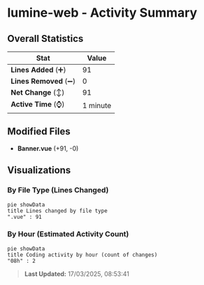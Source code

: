 # lumine-web - Activity Summary 

## Overall Statistics

| Stat                   | Value                                                             |
| ---------------------- | ----------------------------------------------------------------- |
| **Lines Added** (➕)   | 91                                          |
| **Lines Removed** (➖) | 0                                        |
| **Net Change** (↕)    | 91                |
| **Active Time** (⌚)   | 1 minute |


## Modified Files
- **Banner.vue** (+91, -0)

## Visualizations

### By File Type (Lines Changed)

```mermaid
pie showData
title Lines changed by file type
".vue" : 91
```

### By Hour (Estimated Activity Count)

```mermaid
pie showData
title Coding activity by hour (count of changes)
"08h" : 2
```


> **Last Updated:** 17/03/2025, 08:53:41